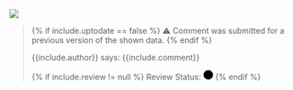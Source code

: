 <div markdown="1">
<img src="{{site.baseurl}}/assets/img/male-avatar.svg" class="comment_bubble_img" />
<blockquote markdown="1" class="comment_bubble">
{% if include.uptodate == false %}
⚠️ Comment was submitted for a previous version of the shown data.
{% endif %}

{{include.author}} says: {{include.comment}}

{% if include.review != null %}
Review Status: <svg height="18" width="18"><circle cx="9" cy="9" r="8" stroke="black" stroke-width="1" fill="{{include.review}}" /></svg>
{% endif %}
</blockquote>
</div>
